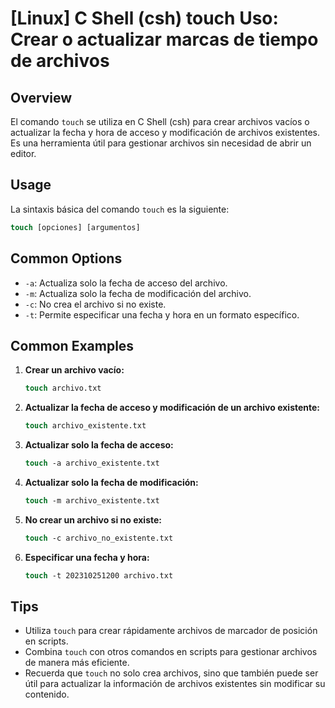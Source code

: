 # [Linux] C Shell (csh) touch Uso: Crear o actualizar marcas de tiempo de archivos

## Overview
El comando `touch` se utiliza en C Shell (csh) para crear archivos vacíos o actualizar la fecha y hora de acceso y modificación de archivos existentes. Es una herramienta útil para gestionar archivos sin necesidad de abrir un editor.

## Usage
La sintaxis básica del comando `touch` es la siguiente:

```csh
touch [opciones] [argumentos]
```

## Common Options
- `-a`: Actualiza solo la fecha de acceso del archivo.
- `-m`: Actualiza solo la fecha de modificación del archivo.
- `-c`: No crea el archivo si no existe.
- `-t`: Permite especificar una fecha y hora en un formato específico.

## Common Examples
1. **Crear un archivo vacío:**
   ```csh
   touch archivo.txt
   ```

2. **Actualizar la fecha de acceso y modificación de un archivo existente:**
   ```csh
   touch archivo_existente.txt
   ```

3. **Actualizar solo la fecha de acceso:**
   ```csh
   touch -a archivo_existente.txt
   ```

4. **Actualizar solo la fecha de modificación:**
   ```csh
   touch -m archivo_existente.txt
   ```

5. **No crear un archivo si no existe:**
   ```csh
   touch -c archivo_no_existente.txt
   ```

6. **Especificar una fecha y hora:**
   ```csh
   touch -t 202310251200 archivo.txt
   ```

## Tips
- Utiliza `touch` para crear rápidamente archivos de marcador de posición en scripts.
- Combina `touch` con otros comandos en scripts para gestionar archivos de manera más eficiente.
- Recuerda que `touch` no solo crea archivos, sino que también puede ser útil para actualizar la información de archivos existentes sin modificar su contenido.